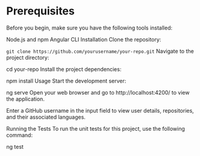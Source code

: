 
# Prerequisites
Before you begin, make sure you have the following tools installed:

Node.js and npm
Angular CLI
Installation
Clone the repository:

```git clone https://github.com/yourusername/your-repo.git```
Navigate to the project directory:

cd your-repo
Install the project dependencies:

npm install
Usage
Start the development server:

ng serve
Open your web browser and go to http://localhost:4200/ to view the application.

Enter a GitHub username in the input field to view user details, repositories, and their associated languages.

Running the Tests
To run the unit tests for this project, use the following command:

ng test
